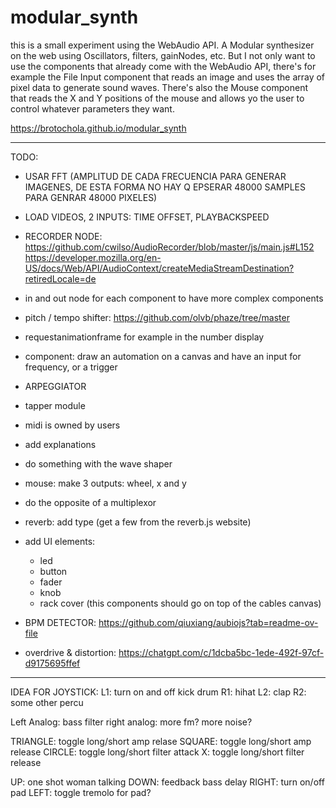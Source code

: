 # modular_synth

this is a small experiment using the WebAudio API.
A Modular synthesizer on the web using Oscillators, filters, gainNodes, etc.
But I not only want to use the components that already come with the WebAudio API, there's for example the File Input component that reads an image and uses the array of pixel data to generate sound waves. There's also the Mouse component that reads the X and Y positions of the mouse and allows yo the user to control whatever parameters they want.


https://brotochola.github.io/modular_synth


-------------------------

TODO:

* USAR FFT (AMPLITUD DE CADA FRECUENCIA PARA GENERAR IMAGENES, DE ESTA FORMA NO HAY Q EPSERAR 48000 SAMPLES PARA GENRAR 48000 PIXELES)

* LOAD VIDEOS, 2 INPUTS: TIME OFFSET, PLAYBACKSPEED
* RECORDER NODE:
    https://github.com/cwilso/AudioRecorder/blob/master/js/main.js#L152
    https://developer.mozilla.org/en-US/docs/Web/API/AudioContext/createMediaStreamDestination?retiredLocale=de
* in and out node for each component to have more complex components
* pitch / tempo shifter:
https://github.com/olvb/phaze/tree/master
* requestanimationframe for example in the number display
* component: draw an automation on a canvas and have an input for frequency, or a trigger
* ARPEGGIATOR
* tapper module
* midi is owned by users
* add explanations
* do something with the wave shaper
* mouse: make 3 outputs: wheel, x and y
* do the opposite of a multiplexor
* reverb: add type (get a few from the reverb.js website)
* add UI elements:
    * led
    * button
    * fader
    * knob
    * rack cover (this components should go on top of the cables canvas)
* BPM DETECTOR: https://github.com/qiuxiang/aubiojs?tab=readme-ov-file
* overdrive & distortion:
https://chatgpt.com/c/1dcba5bc-1ede-492f-97cf-d9175695ffef


------------------

IDEA FOR JOYSTICK:
L1: turn on and off kick drum
R1: hihat
L2: clap
R2: some other percu

Left Analog: bass filter
right analog: more fm? more noise?

TRIANGLE: toggle long/short amp relase
SQUARE: toggle long/short amp release
CIRCLE: toggle long/short filter attack
X: toggle long/short filter release

UP: one shot woman talking
DOWN: feedback bass delay
RIGHT: turn on/off pad
LEFT: toggle tremolo for pad?